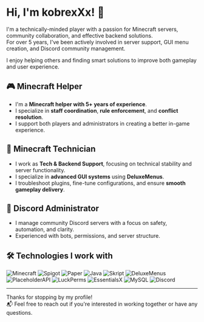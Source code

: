 # Hi, I'm kobrexXx! 👋

I'm a technically-minded player with a passion for Minecraft servers, community collaboration, and effective backend solutions.  
For over 5 years, I've been actively involved in server support, GUI menu creation, and Discord community management.

I enjoy helping others and finding smart solutions to improve both gameplay and user experience.

## 🎮 Minecraft Helper
- I'm a **Minecraft helper with 5+ years of experience**.
- I specialize in **staff coordination**, **rule enforcement**, and **conflict resolution**.
- I support both players and administrators in creating a better in-game experience.

## 🧰 Minecraft Technician
- I work as **Tech & Backend Support**, focusing on technical stability and server functionality.
- I specialize in **advanced GUI systems** using **DeluxeMenus**.
- I troubleshoot plugins, fine-tune configurations, and ensure **smooth gameplay delivery**.

## 🤖 Discord Administrator
- I manage community Discord servers with a focus on safety, automation, and clarity.
- Experienced with bots, permissions, and server structure.

## 🛠️ Technologies I work with
![Minecraft](https://img.shields.io/badge/Minecraft-62B47A?style=for-the-badge&logo=minecraft&logoColor=white)
![Spigot](https://img.shields.io/badge/Spigot-FFA500?style=for-the-badge&logo=spigotmc&logoColor=white)
![Paper](https://img.shields.io/badge/Paper-white?style=for-the-badge&logo=paper&logoColor=black)
![Java](https://img.shields.io/badge/Java-007396?style=for-the-badge&logo=java&logoColor=white)
![Skript](https://img.shields.io/badge/Skript-5C2D91?style=for-the-badge&logoColor=white)
![DeluxeMenus](https://img.shields.io/badge/DeluxeMenus-009688?style=for-the-badge&logoColor=white)
![PlaceholderAPI](https://img.shields.io/badge/PlaceholderAPI-607D8B?style=for-the-badge&logoColor=white)
![LuckPerms](https://img.shields.io/badge/LuckPerms-4CAF50?style=for-the-badge&logoColor=white)
![EssentialsX](https://img.shields.io/badge/EssentialsX-3F51B5?style=for-the-badge&logoColor=white)
![MySQL](https://img.shields.io/badge/MySQL-4479A1?style=for-the-badge&logo=mysql&logoColor=white)
![Discord](https://img.shields.io/badge/Discord-5865F2?style=for-the-badge&logo=discord&logoColor=white)

---

Thanks for stopping by my profile!  
📬 Feel free to reach out if you're interested in working together or have any questions.
